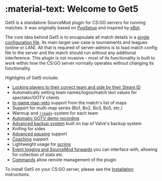 # :material-text: Welcome to Get5

Get5 is a standalone SourceMod plugin for CS:GO servers for running matches. It was originally based
on [PugSetup](https://github.com/splewis/csgo-pug-setup) and inspired by [eBot](https://github.com/deStrO/eBot-CSGO).

The core idea behind Get5 is to encapsulate all match details in a [single configuration file](./match_schema.md).
Its main target use-case is tournaments and leagues (online or LAN). All that is required of server-admins is to load
match config file to the server and the match should run without any additional interference. This plugin is not
invasive - most of its functionality is built to work within how the CS:GO server normally operates without changing its
functionality.

Highlights of Get5 include:

- [Locking players to their correct team and side by their Steam ID](match_schema.md)
- Automatically setting team names/logos/match text values for spectator/GOTV clients
- [In-game map-veto](veto.md) support from the match's list of maps
- Support for multi-map series (Bo1, Bo2, Bo3, Bo5, etc.)
- Warmup and [`!ready`](commands/#ready)-system for each team
- [Automatic GOTV demo recording](gotv.md)
- [Advanced backup system](backup.md) built on top of Valve's backup system
- Knifing for sides
- [Advanced pausing](pausing.md) support
- [Coaching](coaching.md) support
- Lightweight usage for [scrims](getting_started/#scrims)
- [Event logging and SourceMod forwards](events_and_forwards.md) you can interface with, allowing for collection of
  stats etc.
- [Commands](commands/#serveradmin-commands) allow remote management of the plugin

To install Get5 on your CS:GO server, please see the [Installation](./installation.md) instructions.
